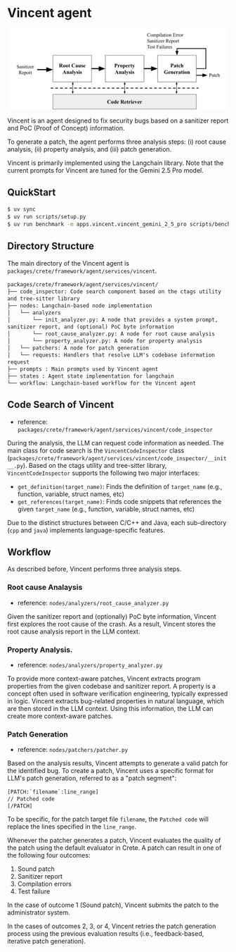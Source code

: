 # Vincent agent
<div style="text-align: center;">
<img src="./assets/vincent_agent_architecture.svg" alt="Vincent Agent Architecture" width="500">
</div>

Vincent is an agent designed to fix security bugs based on a sanitizer report and PoC (Proof of Concept) information.

To generate a patch, the agent performs three analysis steps:
(i) root cause analysis,
(ii) property analysis, and
(iii) patch generation.

Vincent is primarily implemented using the Langchain library.
Note that the current prompts for Vincent are tuned for the Gemini 2.5 Pro model.

## QuickStart

```sh
$ uv sync
$ uv run scripts/setup.py
$ uv run benchmark -m apps.vincent.vincent_gemini_2_5_pro scripts/benchmark/full/custom-c-mock-c-cpv-0-full.toml
```

## Directory Structure

The main directory of the Vincent agent is `packages/crete/framework/agent/services/vincent`.

```
packages/crete/framework/agent/services/vincent/
├── code_inspector: Code search component based on the ctags utility and tree-sitter library
├── nodes: Langchain-based node implementation
│   └── analyzers
│       └── init_analyzer.py: A node that provides a system prompt, sanitizer report, and (optional) PoC byte information
│       └── root_cause_analyzer.py: A node for root cause analysis
│       └── property_analyzer.py: A node for property analysis
│   └── patchers: A node for patch generation
│   └── requests: Handlers that resolve LLM's codebase information request
├── prompts : Main prompts used by Vincent agent
├── states : Agent state implementation for langchain
└── workflow: Langchain-based workflow for the Vincent agent
```

## Code Search of Vincent

* reference: `packages/crete/framework/agent/services/vincent/code_inspector`

During the analysis, the LLM can request code information as needed.
The main class for code search is the `VincentCodeInspector` class (`packages/crete/framework/agent/services/vincent/code_inspector/__init__.py`).
Based on the ctags utility and tree-sitter library, `VincentCodeInspector` supports the following two major interfaces:
* `get_definition(target_name)`: Finds the definition of `target_name` (e.g., function, variable, struct names, etc)
* `get_references(target_name)`: Finds code snippets that references the given `target_name` (e.g., function, variable, struct names, etc)

Due to the distinct structures between C/C++ and Java, each sub-directory (`cpp` and `java`) implements language-specific features.

## Workflow

As described before, Vincent performs three analysis steps.

### Root cause Analaysis

* reference: `nodes/analyzers/root_cause_analyzer.py`

Given the sanitizer report and (optionally) PoC byte information, Vincent first explores the root cause of the crash. As a result, Vincent stores the root cause analysis report in the LLM context.

### Property Analysis. 

* reference: `nodes/analyzers/property_analyzer.py`

To provide more context-aware patches, Vincent extracts program properties from the given codebase and sanitizer report.
A property is a concept often used in software verification engineering, typically expressed in logic.
Vincent extracts bug-related properties in natural language, which are then stored in the LLM context.
Using this information, the LLM can create more context-aware patches.

### Patch Generation

* reference: `nodes/patchers/patcher.py`

Based on the analysis results, Vincent attempts to generate a valid patch for the identified bug.
To create a patch, Vincent uses a specific format for LLM's patch generation, referred to as a "patch segment":

```
[PATCH:`filename`:line_range]
// Patched code
[/PATCH]
```

To be specific, for the patch target file `filename`, the `Patched code` will replace the lines specified in the `line_range`.

Whenever the patcher generates a patch, Vincent evaluates the quality of the patch using the default evaluator in Crete.
A patch can result in one of the following four outcomes:
1. Sound patch
2. Sanitizer report
3. Compilation errors
4. Test failure

In the case of outcome 1 (Sound patch), Vincent submits the patch to the administrator system.

In the cases of outcomes 2, 3, or 4, Vincent retries the patch generation process using the previous evaluation results (i.e., feedback-based, iterative patch generation).
